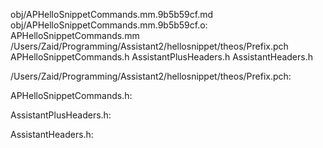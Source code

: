 obj/APHelloSnippetCommands.mm.9b5b59cf.md obj/APHelloSnippetCommands.mm.9b5b59cf.o: \
  APHelloSnippetCommands.mm \
  /Users/Zaid/Programming/Assistant2/hellosnippet/theos/Prefix.pch \
  APHelloSnippetCommands.h AssistantPlusHeaders.h AssistantHeaders.h

/Users/Zaid/Programming/Assistant2/hellosnippet/theos/Prefix.pch:

APHelloSnippetCommands.h:

AssistantPlusHeaders.h:

AssistantHeaders.h:
